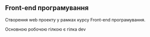 ## Front-end програмування

Створення web проекту у рамках курсу Front-end програмування.

Основною робочою гілкою є гілка dev